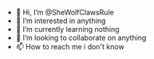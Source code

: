 - 👋 Hi, I’m @SheWolfClawsRule
- 👀 I’m interested in anything
- 🌱 I’m currently learning nothing
- 💞️ I’m looking to collaborate on anything
- 📫 How to reach me i don't know


